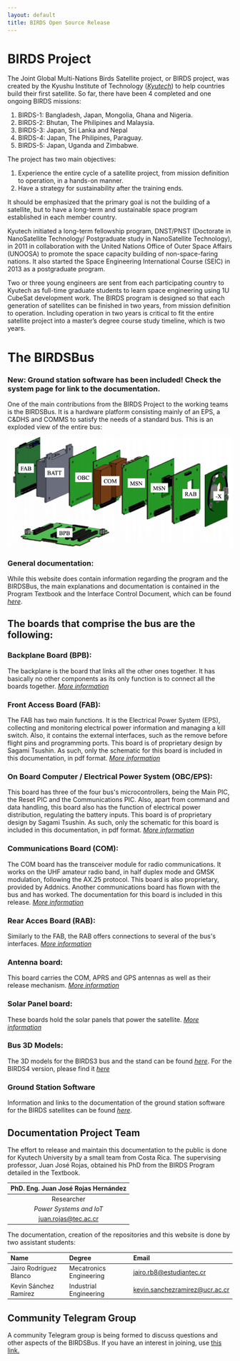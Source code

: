 ```yaml
---
layout: default
title: BIRDS Open Source Release
---
```

# BIRDS Project
The Joint Global Multi-Nations Birds Satellite project, or BIRDS project, was created by the Kyushu Institute of Technology ([_Kyutech_](https://www.kyutech.ac.jp/english/)) to help countries build their first satellite. So far, there have been 4 completed and one ongoing BIRDS missions:

1. BIRDS-1: Bangladesh, Japan, Mongolia, Ghana and Nigeria.
2. BIRDS-2: Bhutan, The Philipines and Malaysia.
3. BIRDS-3: Japan, Sri Lanka and Nepal
4. BIRDS-4: Japan, The Philipines, Paraguay.
5. BIRDS-5: Japan, Uganda and Zimbabwe.

The project has two main objectives:

1. Experience the entire cycle of a satellite project, from mission definition to operation, in a hands-on manner.
2. Have a strategy for sustainability after the training ends.

It should be emphasized that the primary goal is not the building of a satellite, but to have a long-term and sustainable space program established in each member country.

Kyutech initiated a long-term fellowship program, DNST/PNST (Doctorate in NanoSatellite Technology/ Postgraduate study in NanoSatellite Technology), in 2011 in collaboration with the United Nations Office of Outer Space Affairs (UNOOSA) to promote the space capacity building of non-space-faring nations. It also started the Space Engineering International Course (SEIC) in 2013 as a postgraduate program.

Two or three young engineers are sent from each participating country to Kyutech as full-time graduate students to learn space engineering using 1U CubeSat development work. The BIRDS program is designed so that each generation of satellites can be finished in two years, from mission definition to operation. Including operation in two years is critical to fit the entire satellite project into a master’s degree course study timeline, which is two years.

# The BIRDSBus

### **New**: Ground station software has been included! Check the system page for link to the documentation.

One of the main contributions from the BIRDS Project to the working teams is the BIRDSBus. It is a hardware platform consisting mainly of an EPS, a C&DHS and COMMS to satisfy the needs of a standard bus. This is an exploded view of the entire bus:

![BIRDSbus Exploded View](./images/BIRDSBus-exploded.png)

### General documentation:
While this website does contain information regarding the program and the BIRDSBus, the main explanations and documentation is contained in the Program Textbook and the Interface Control Document, which can be found [_here_](https://github.com/BIRDSOpenSource/BIRDS-GeneralDocumentation).

## The boards that comprise the bus are the following:

### Backplane Board (BPB):
The backplane is the board that links all the other ones together. It has basically no other components as its only function is to  connect all the boards together.
[_More information_](./bpb-page.html)

### Front Access Board (FAB):
The FAB has two main functions. It is the Electrical Power System (EPS), collecting and monitoring electrical power information and managing a kill switch. Also, it contains the external interfaces, such as the remove before flight pins and programming ports. This board is of proprietary design by Sagami Tsushin. As such, only the schematic for this board is included in this documentation, in pdf format.
[_More information_](./fab-page.html)

### On Board Computer / Electrical Power System (OBC/EPS):
This board has three of the four bus's microcontrollers, being the Main PIC, the Reset PIC and the Communications PIC. Also, apart from command and data handling, this board also has the function of electrical power distribution, regulating the battery inputs. This board is of proprietary design by Sagami Tsushin. As such, only the schematic for this board is included in this documentation, in pdf format.
[_More information_](./obc-page.html)

### Communications Board (COM):
The COM board has the transceiver module for radio communications. It works on the UHF amateur radio band, in half duplex mode and GMSK modulation, following the AX.25 protocol. This board is also proprietary, provided by Addnics. Another communications board has flown with the bus and has worked. The documentation for this board is included in this release.
[_More information_](./com-page.html)

### Rear Acces Board (RAB):
Similarly to the FAB, the RAB offers connections to several of the bus's interfaces.
[_More information_](./rab-page.html)

### Antenna board:
This board carries the COM, APRS and GPS antennas as well as their release mechanism.
[_More information_](./antenna-page.html)

### Solar Panel board:
These boards hold the solar panels that power the satellite.
[_More information_](./solar-page.html)

### Bus 3D Models:
The 3D models for the BIRDS3 bus and the stand can be found [_here_](https://github.com/BIRDSOpenSource/BIRDS3-CAD).
For the BIRDS4 version, please find it [_here_](https://github.com/BIRDSOpenSource/BIRDS4-CAD)

### Ground Station Software
Information and links to the documentation of the ground station software for the BIRDS satellites can be found [_here_](./GS-software.html).

## Documentation Project Team

The effort to release and maintain this documentation to the public is done for Kyutech University by a small team from Costa Rica. The supervising professor, Juan José Rojas, obtained his PhD from the BIRDS Program detailed in the Textbook.

| PhD. Eng. Juan José Rojas Hernández                   |
| :-----------:                                         |
| Researcher                                            |
| _Power Systems and IoT_                               |
| [juan.rojas@tec.ac.cr](mailto:juan.rojas@tec.ac.cr)   |

The documentation, creation of the repositories and this website is done by two assistant students:

| Name                              | Degree                            | Email                             |
|:-------------                     |:------------------                |:------                            |
| Jairo Rodríguez Blanco            | Mecatronics Engineering           | jairo.rb8@estudiantec.cr          |
| Kevin Sánchez Ramírez             | Industrial Engineering            | kevin.sanchezramirez@ucr.ac.cr    |

## Community Telegram Group

A community Telegram group is being formed to discuss questions and other aspects of the BIRDSBus. If you have an interest in joining, use [this link.](https://t.me/+D3BCqCmceQ41ZGFl)
